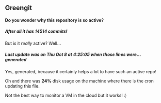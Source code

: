 ## Greengit

#### Do you wonder why this repository is so active?

##### After all it has 14514 commits!

But is it *really* active? Well...

##### Last update was on Thu Oct 8 at 4:25:05 when those lines were... generated

Yes, generated, because it certainly helps a lot to have such an active repo!

Oh and there was **24%** disk usage on the machine
where there is the cron updating this file.

Not the best way to monitor a VM in the cloud but it works! :)
